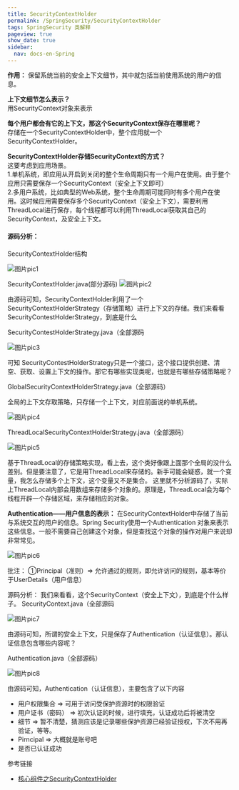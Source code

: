 ```yaml
---
title: SecurityContextHolder
permalink: /SpringSecurity/SecurityContextHolder
tags: SpringSecurity 类解释
pageview: true
show_date: true
sidebar:
  nav: docs-en-Spring
---
```


**作用：** 保留系统当前的安全上下文细节，其中就包括当前使用系统的用户的信息。

**上下文细节怎么表示？**   
用SecurityContext对象来表示

**每个用户都会有它的上下文，那这个SecurityContext保存在哪里呢？**   
存储在一个SecurityContextHolder中，整个应用就一个SecurityContextHolder。

**SecurityContextHolder存储SecurityContext的方式？**   
这要考虑到应用场景。   
1.单机系统，即应用从开启到关闭的整个生命周期只有一个用户在使用。由于整个应用只需要保存一个SecurityContext（安全上下文即可）   
2.多用户系统，比如典型的Web系统，整个生命周期可能同时有多个用户在使用。这时候应用需要保存多个SecurityContext（安全上下文），需要利用ThreadLocal进行保存，每个线程都可以利用ThreadLocal获取其自己的SecurityContext，及安全上下文。

#### 源码分析：
SecurityContextHolder结构

![图片pic1]({{"/assets/images/SpringSecurity_SecurityContextHolder/1313132-20180804103843367-247474087.png"}})


SecurityContextHolder.java(部分源码)
![图片pic2]({{"/assets/images/SpringSecurity_SecurityContextHolder/1313132-20180804103852761-1124294795.png"}})


由源码可知，SecurityContextHolder利用了一个SecurityContextHolderStrategy（存储策略）进行上下文的存储。我们来看看SecurityContestHolderStrategy，到底是什么



SecurityContestHolderStrategy.java（全部源码


![图片pic3]({{"/assets/images/SpringSecurity_SecurityContextHolder/1313132-20180804104028438-131989176.png"}})


可知 SecurityContestHolderStrategy只是一个接口，这个接口提供创建、清空、获取、设置上下文的操作。那它有哪些实现类呢，也就是有哪些存储策略呢？

GlobalSecurityContextHolderStrategy.java（全部源码）

全局的上下文存取策略，只存储一个上下文，对应前面说的单机系统。


![图片pic4]({{"/assets/images/SpringSecurity_SecurityContextHolder/1313132-20180804104006667-1903530318.png"}})

ThreadLocalSecurityContextHolderStrategy.java（全部源码）


![图片pic5]({{"/assets/images/SpringSecurity_SecurityContextHolder/1313132-20180804103942608-416432377.png"}})

基于ThreadLocal的存储策略实现，看上去，这个类好像跟上面那个全局的没什么差别。但是要注意了，它是用ThreadLocal来存储的。新手可能会疑惑，就一个变量，我怎么存储多个上下文，这个变量又不是集合。
这里就不分析源码了，实际上ThreadLocal内部会用数组来存储多个对象的。原理是，ThreadLocal会为每个线程开辟一个存储区域，来存储相应的对象。

**Authentication——用户信息的表示：**
    在SecurityContextHolder中存储了当前与系统交互的用户的信息。Spring Security使用一个Authentication 对象来表示这些信息。一般不需要自己创建这个对象，但是查找这个对象的操作对用户来说却非常常见。


![图片pic6]({{"/assets/images/SpringSecurity_SecurityContextHolder/1313132-20180804104047613-972268494.png"}})


批注：
    ①Principal（准则）=> 允许通过的规则，即允许访问的规则，基本等价于UserDetails（用户信息）

源码分析：
我们来看看，这个SecurityContext（安全上下文），到底是个什么样子。
SecurityContext.java（全部源码



![图片pic7]({{"/assets/images/SpringSecurity_SecurityContextHolder/1313132-20180804105743635-1374139544.png"}})


由源码可知，所谓的安全上下文，只是保存了Authentication（认证信息）。那认证信息包含哪些内容呢？

Authentication.java（全部源码）



![图片pic8]({{"/assets/images/SpringSecurity_SecurityContextHolder/1313132-20180804105755092-1881110492.png"}})

由源码可知，Authentication（认证信息），主要包含了以下内容
- 用户权限集合 => 可用于访问受保护资源时的权限验证
- 用户证书（密码） => 初次认证的时候，进行填充，认证成功后将被清空
- 细节 => 暂不清楚，猜测应该是记录哪些保护资源已经验证授权，下次不用再验证，等等。
- Pirncipal => 大概就是账号吧
- 是否已认证成功

参考链接
- [核心组件之SecurityContextHolder](https://www.cnblogs.com/longfurcat/p/9417912.html)
